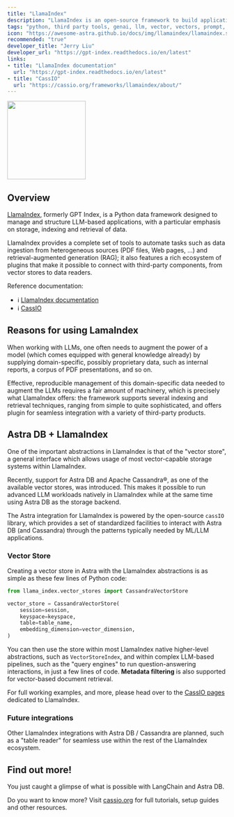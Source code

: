 ```yaml
---
title: "LlamaIndex"
description: "LlamaIndex is an open-source framework to build applications based on Large Language Models (LLMs)."
tags: "python, third party tools, genai, llm, vector, vectors, prompt, gpt"
icon: "https://awesome-astra.github.io/docs/img/llamaindex/llamaindex.svg"
recommended: "true"
developer_title: "Jerry Liu"
developer_url: "https://gpt-index.readthedocs.io/en/latest"
links:
- title: "LlamaIndex documentation"
  url: "https://gpt-index.readthedocs.io/en/latest"
- title: "CassIO"
  url: "https://cassio.org/frameworks/llamaindex/about/"
---
```


<div class="nosurface" markdown="1">

<img src="../../../../img/llamaindex/llamaindex_logo.png"  style="height: 180px;" />

</div>

## Overview

[LlamaIndex](https://gpt-index.readthedocs.io/en/latest), formerly GPT Index, is a Python data framework designed to manage and structure LLM-based applications, with a particular emphasis on storage, indexing and retrieval of data.

LlamaIndex provides a complete set of tools to automate tasks such as data ingestion from heterogeneous sources (PDF files, Web pages, ...) and retrieval-augmented generation (RAG); it also features a rich ecosystem of plugins that make it possible to connect with third-party components, from vector stores to data readers.

<div class="nosurface" markdown="1">
Reference documentation:

- ℹ️ [LlamaIndex documentation](https://docs.langchain.com/docs/)
- ℹ️ [CassIO](https://cassio.org/frameworks/llamaindex/about/)

</div>

## Reasons for using LamaIndex

When working with LLMs, one often needs to augment the power of a model (which comes
equipped with general knowledge already) by supplying domain-specific, possibly
proprietary data, such as internal reports, a corpus of PDF presentations, and so on.

Effective, reproducible management of this domain-specific data needed to augment the LLMs
requires a fair amount
of machinery, which is precisely what LlamaIndex offers: the framework supports
several indexing and retrieval techniques, ranging from simple to quite sophisticated,
and offers plugin for seamless integration with a variety of third-party products.

## Astra DB + LlamaIndex

One of the important abstractions in LlamaIndex is that of the "vector store",
a general interface which allows usage of most vector-capable storage systems
within LlamaIndex.

Recently, support for Astra DB and Apache Cassandra®, as one of the
available vector stores, was introduced. This makes it possible to run advanced
LLM workloads natively in LlamaIndex while at the same time using Astra DB as
the storage backend.

The Astra integration for LlamaIndex is powered by the
open-source `cassIO` library, which provides a set of standardized facilities to interact
with Astra DB (and Cassandra) through the patterns typically needed by ML/LLM applications.

### Vector Store

Creating a vector store in Astra with the LlamaIndex abstractions is as simple
as these few lines of Python code:

```python
from llama_index.vector_stores import CassandraVectorStore

vector_store = CassandraVectorStore(
    session=session,
    keyspace=keyspace,
    table=table_name,
    embedding_dimension=vector_dimension,
)
```

You can then use the store within most LlamaIndex native higher-level abstractions,
such as `VectorStoreIndex`, and within complex LLM-based pipelines, such as
the "query engines" to run question-answering interactions, in just a few lines
of code. **Metadata filtering** is also supported for vector-based document retrieval.

For full working examples, and more, please head over to the
[CassIO pages](https://cassio.org/frameworks/llamaindex/about/)
dedicated to LlamaIndex.

### Future integrations

Other LlamaIndex integrations with Astra DB / Cassandra are planned,
such as a "table reader" for seamless use within the rest of the LlamaIndex
ecosystem.

## Find out more!

You just caught a glimpse of what is possible with LangChain and Astra DB.

Do you want to know more? Visit [cassio.org](https://cassio.org) for full tutorials,
setup guides and other resources.
